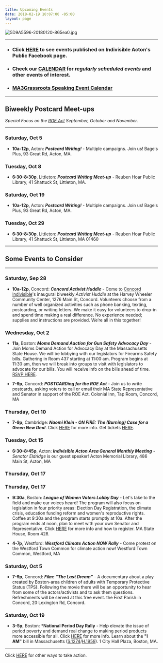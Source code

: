 ```yaml
---
title: Upcoming Events
date: 2018-02-19 10:07:00 -05:00
layout: page
---
```


![5D9A5596-20180120-865ea0.jpg](/uploads/5D9A5596-20180120-865ea0.jpg)

---

* ### Click [HERE](https://www.facebook.com/pg/IndivisibleActon/events/?ref=page_internal) to see events published on Indivisible Acton's Public Facebook page.


* ### Check our [CALENDAR](http://www.indivisibleacton.org/calendar.html) for *regularly scheduled events* and other events of interest.


* ### [MA3Grassroots Speaking Event Calendar](https://www.ma3grassroots.com/event-calendar)

---

## Biweekly Postcard Meet-ups

*Special Focus on the [ROE Act](http://www.indivisibleacton.org/2019/09/23/support-the-roe-act.html) September, October and November*.

---

### Saturday, Oct 5

* **10a-12p**, Acton: ***Postcard Writing!*** - Multiple campaigns.  Join us!  Bagels Plus, 93 Great Rd, Acton, MA.

### Tuesday, Oct 8

* **6:30-8:30p**, Littleton: ***Postcard Writing Meet-up*** - Reuben Hoar Public Library, 41 Shattuck St, Littleton, MA.



### Saturday, Oct 19

* **10a-12p**, Acton: ***Postcard Writing!*** - Multiple campaigns.  Join us!  Bagels Plus, 93 Great Rd, Acton, MA.

### Tuesday, Oct 29

* **6:30-8:30p**, Littleton: ***Postcard Writing Meet-up*** - Reuben Hoar Public Library, 41 Shattuck St, Littleton, MA 01460

---

## Some Events to Consider

---

### Saturday, Sep 28

* **10a-12p**, Concord: ***Concord Activist Huddle*** - Come to [Concord Indivisible](concordindivisible.org)'s inaugural  biweekly *Activist Huddle* at the Harvey Wheeler Community Center, 1276 Main St, Concord.  Volunteers choose from a number of well organized activities such as phone banking, texting, postcarding, or writing letters. We make it easy for volunteers to drop-in and spend time making a real difference.  No experience needed; supplies and instructions are provided.  We’re all in this together!  

### Wednesday, Oct 2

* **11a**, Boston: ***Moms Demand Aaction for Gun Safety Advocacy Day*** - Join Moms Demand Action for Advocacy Day at the Massachusetts State House. We will be lobbying with our legislators for Firearms Safety bills.  Gathering in Room 437 starting at 11:00 am. Program begins at 11:30 am, then we will break into groups to visit with legislators to advocate for our bills. You will receive info on the bills ahead of time.  [RSVP HERE](https://act.everytown.org/event/moms-demand-action-event/26060/signup).  

* **7-9p**, Concord:  ***POSTCARDing for the ROE Act*** - Join us to write postcards, asking voters to call or email their MA State Representative and Senator in support of the ROE Act. Colonial Inn, Tap Room, Concord, MA  


### Thursday, Oct 10

* **7-9p**, Cambridge:  ***Naomi Klein - ON FIRE: The (Burning) Case for a Green New Deal***.  Click [HERE](http://www.harvard.com/event/naomi_klein1/) for more info.  Get tickets [HERE](https://www.eventbrite.com/e/naomi-klein-at-first-parish-church-tickets-70076760477?aff=efbeventtix&fbclid=IwAR2Jgj-KExTwKTPNd9-HMFp7T8dyAPgoRVkoEyvJ1z_tARD8DbFrjrBKA20).  

### Tuesday, Oct 15

* **6:30-8:45p**, Acton: ***Indivisible Acton Area General Monthly Meeting*** - *Senator Eldridge* is our guest speaker!  Acton Memorial Library, 486 Main St, Acton, MA  

### Thursday, Oct 17

### Thursday, Oct 17

* **9:30a**, Boston:  ***League of Women Voters Lobby Day*** - Let's take to the field and make our voices heard!  The program will also focus on legislation in four priority areas: Election Day Registration, the climate crisis, education funding reform and women's reproductive rights. Coffee at 9:30a and the program starts promptly at 10a. After the program ends at noon, plan to meet with your own Senator and Representative. Click [HERE](https://lwvma.org/senate-president-spilka-keynotes-lwvma-day-on-the-hill/) for more info and how to register.  MA State House, Room 428.  

* **4-7p**, Westford: ***Westford Climate Action NOW Rally*** - Come protest on the Westford Town Common for climate action now! Westford Town Common, Westford, MA  


### Saturday, Oct 5

* **7-9p**, Concord: ***Film: “The Last Dream”*** - A documentary about a play created by Boston-area children of adults with Temporary Protective Status (TPS).  Following the movie there will be an opportunity to hear from some of the actors/activists and to ask them questions. Refreshments will be served at this free event.   the First Parish in Concord, 20 Lexington Rd, Concord.  

### Saturday, Oct 19

* **3-5p**, Boston:  ***National Period Day Rally** - Help elevate the issue of period poverty and demand real change to making period products more accessible for all.  Click [HERE](https://www.facebook.com/events/466864063878477/) for more info.  Learn about the **"I AM"** bill in Massachusetts ([S.1274](https://malegislature.gov/Bills/191/S1274)/[H.1959](https://malegislature.gov/Bills/191/H1959)).  1 City Hall Plaza, Boston, MA.  


---

Click [HERE](http://www.indivisibleacton.org/take-action.html) for other ways to take action.